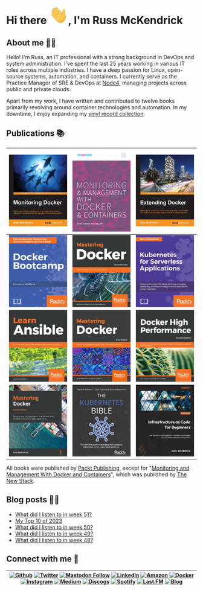 # Hi there <img src="https://raw.githubusercontent.com/russmckendrick/russmckendrick/master/img/wave.gif" width="50" height="50" alt="Hello there">, I'm Russ McKendrick

## About me 🙎‍♂️
Hello! I'm Russ, an IT professional with a strong background in DevOps and system administration. I've spent the last 25 years working in various IT roles across multiple industries. I have a deep passion for Linux, open-source systems, automation, and containers. I currently serve as the Practice Manager of SRE & DevOps at [Node4](https://www.node4.co.uk/), managing projects across public and private clouds.

Apart from my work, I have written and contributed to twelve books primarily revolving around container technologies and automation. In my downtime, I enjoy expanding my [vinyl record collection](https://www.mckendrick.rocks/).

## Publications 📚

| [![](https://raw.githubusercontent.com/russmckendrick/russmckendrick/master/img/02.jpg)](https://www.packtpub.com/virtualization-and-cloud/monitoring-docker/) | [![](https://raw.githubusercontent.com/russmckendrick/russmckendrick/master/img/01.png)](https://thenewstack.io/ebooks/docker-and-containers/monitoring-management-docker-containers/) | [![](https://raw.githubusercontent.com/russmckendrick/russmckendrick/master/img/03.jpg)](https://www.packtpub.com/networking-and-servers/extending-docker/) |
|:-------------------------:|:-------------------------:|:-------------------------:|
| ![](https://raw.githubusercontent.com/russmckendrick/russmckendrick/master/img/04.jpg) | ![](https://raw.githubusercontent.com/russmckendrick/russmckendrick/master/img/05.jpg) | [![](https://raw.githubusercontent.com/russmckendrick/russmckendrick/master/img/06.jpg)](https://www.packtpub.com/product/kubernetes-for-serverless-applications/9781788620376) |
| [![](https://raw.githubusercontent.com/russmckendrick/russmckendrick/master/img/07.png)](https://www.packtpub.com/virtualization-and-cloud/learn-ansible/) | ![](https://raw.githubusercontent.com/russmckendrick/russmckendrick/master/img/08.jpg) | [![](https://raw.githubusercontent.com/russmckendrick/russmckendrick/master/img/09.png)](https://www.packtpub.com/networking-and-servers/docker-high-performance-second-edition/) |
| [![](https://raw.githubusercontent.com/russmckendrick/russmckendrick/master/img/10.jpg)](https://www.packtpub.com/gb/cloud-networking/mastering-docker-fourth-edition/) | [![](https://raw.githubusercontent.com/russmckendrick/russmckendrick/master/img/11.png)](https://www.packtpub.com/product/the-kubernetes-bible/) | [![](https://raw.githubusercontent.com/russmckendrick/russmckendrick/master/img/12.jpg)](https://www.packtpub.com/product/infrastructure-as-code-for-beginners/9781837631636)|

All books were published by [Packt Publishing](https://www.packtpub.com/), except for "[Monitoring and Management With Docker and Containers](https://thenewstack.io/identifying-collecting-container-data/)", which was published by [The New Stack](https://thenewstack.io/).

## Blog posts 🧑‍💻
<!-- BLOG-POST-LIST:START -->
- [What did I listen to in week 51?](https://www.russ.foo/2023/12/25/what-did-i-listen-to-in-week-51/)
- [My Top 10 of 2023](https://www.russ.foo/2023/12/23/my-top-10-of-2023/)
- [What did I listen to in week 50?](https://www.russ.foo/2023/12/18/what-did-i-listen-to-in-week-50/)
- [What did I listen to in week 49?](https://www.russ.foo/2023/12/11/what-did-i-listen-to-in-week-49/)
- [What did I listen to in week 48?](https://www.russ.foo/2023/12/04/what-did-i-listen-to-in-week-48/)
<!-- BLOG-POST-LIST:END -->

## Connect with me 📨
|[![Github](https://img.shields.io/badge/-Github-000?style=flat&logo=Github&logoColor=white)](https://github.com/russmckendrick) [![Twitter](https://img.shields.io/badge/-Twitter-1da1f2?style=flat&logo=Twitter&logoColor=white)](https://twitter.com/russmckendrick/) [![Mastodon Follow](https://img.shields.io/mastodon/follow/109285992453842904?domain=https%3A%2F%2Fsocial.mckendrick.io)](https://social.mckendrick.io/@russ) [![LinkedIn](https://img.shields.io/badge/-LinkedIn-0077b5?style=flat&logo=Linkedin&logoColor=white)](https://www.linkedin.com/in/russmckendrick/) [![Amazon](https://img.shields.io/badge/-Amazon-ff9900?style=flat&logo=Amazon&logoColor=white)](https://www.amazon.com/author/russmckendrick) [![Docker](https://img.shields.io/badge/-Docker-0db7ed?style=flat&labelColor=0db7ed&logo=docker&logoColor=white)](https://hub.docker.com/u/russmckendrick/) [![Instagram](https://img.shields.io/badge/-Instagram-e1306c?style=flat&labelColor=e1306c&logo=Instagram&logoColor=white)](https://www.instagram.com/russmckendrick/) [![Medium](https://img.shields.io/badge/-Medium-00ab6c?style=flat&labelColor=00ab6c&logo=Medium&logoColor=white)](https://russmckendrick.medium.com/) [![Discogs](https://img.shields.io/badge/-Discogs-333333?style=flat&labelColor=333333&logo=Discogs&logoColor=white)](https://www.discogs.com/user/russmckend/collection?header=1) [![Spotify](https://img.shields.io/badge/-Spotify-1db954?style=flat&labelColor=1db954&logo=Spotify&logoColor=white)](https://open.spotify.com/user/russmckendrick) [![Last.FM](https://img.shields.io/badge/-Last.FM-D51007?style=flat&labelColor=D51007&logo=Last.FM&logoColor=white)](https://www.last.fm/user/RussMckendrick) [![Blog](https://img.shields.io/badge/-Blog-738A94?style=flat&labelColor=738A94&logo=Ghost&logoColor=white)](https://www.russ.foo/) |
|:------:|